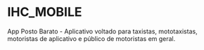 # IHC_MOBILE

App Posto Barato - Aplicativo voltado para taxistas, mototaxistas, motoristas de aplicativo e público de motoristas em geral.
